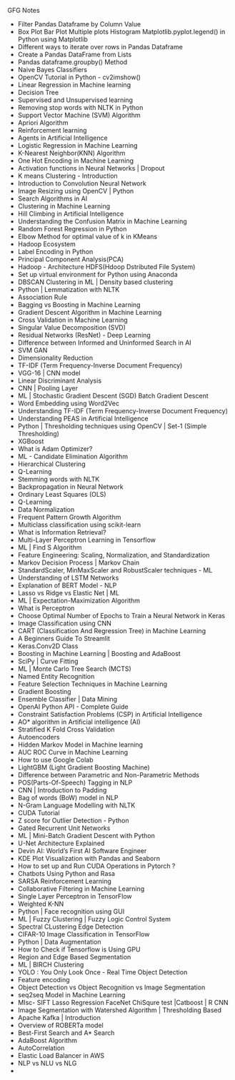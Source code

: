 GFG Notes
- Filter Pandas Dataframe by Column Value
- Box Plot Bar Plot Multiple plots Histogram Matplotlib.pyplot.legend() in Python using Matplotlib
- Different ways to iterate over rows in Pandas Dataframe
- Create a Pandas DataFrame from Lists
- Pandas dataframe.groupby() Method
- Naive Bayes Classifiers
- OpenCV Tutorial in Python - cv2imshow()
- Linear Regression in Machine learning
- Decision Tree
- Supervised and Unsupervised learning
- Removing stop words with NLTK in Python
- Support Vector Machine (SVM) Algorithm
- Apriori Algorithm
- Reinforcement learning
- Agents in Artificial Intelligence
- Logistic Regression in Machine Learning
- K-Nearest Neighbor(KNN) Algorithm
- One Hot Encoding in Machine Learning
- Activation functions in Neural Networks | Dropout
- K means Clustering - Introduction
- Introduction to Convolution Neural Network
- Image Resizing using OpenCV | Python
- Search Algorithms in AI
- Clustering in Machine Learning
- Hill Climbing in Artificial Intelligence
- Understanding the Confusion Matrix in Machine Learning
- Random Forest Regression in Python
- Elbow Method for optimal value of k in KMeans
- Hadoop Ecosystem
- Label Encoding in Python
- Principal Component Analysis(PCA)
- Hadoop - Architecture HDFS(Hdoop Dstributed File System)
- Set up virtual environment for Python using Anaconda
- DBSCAN Clustering in ML | Density based clustering
- Python | Lemmatization with NLTK
- Association Rule
- Bagging vs Boosting in Machine Learning
- Gradient Descent Algorithm in Machine Learning
- Cross Validation in Machine Learning
- Singular Value Decomposition (SVD)
- Residual Networks (ResNet) - Deep Learning
- Difference between Informed and Uninformed Search in AI
- SVM GAN
- Dimensionality Reduction
- TF-IDF (Term Frequency-Inverse Document Frequency)
- VGG-16 | CNN model
- Linear Discriminant Analysis
- CNN | Pooling Layer
- ML | Stochastic Gradient Descent (SGD) Batch Gradient Descent
- Word Embedding using Word2Vec
- Understanding TF-IDF (Term Frequency-Inverse Document Frequency)
- Understanding PEAS in Artificial Intelligence
- Python | Thresholding techniques using OpenCV | Set-1 (Simple Thresholding)
- XGBoost
- What is Adam Optimizer?
- ML - Candidate Elimination Algorithm
- Hierarchical Clustering 
-  Q-Learning
-  Stemming words with NLTK
- Backpropagation in Neural Network
- Ordinary Least Squares (OLS)
- Q-Learning
- Data Normalization
- Frequent Pattern Growth Algorithm
- Multiclass classification using scikit-learn
- What is Information Retrieval?
- Multi-Layer Perceptron Learning in Tensorflow
- ML | Find S Algorithm
- Feature Engineering: Scaling, Normalization, and Standardization
- Markov Decision Process | Markov Chain
- StandardScaler, MinMaxScaler and RobustScaler techniques - ML
- Understanding of LSTM Networks
- Explanation of BERT Model - NLP
- Lasso vs Ridge vs Elastic Net | ML
- ML | Expectation-Maximization Algorithm
- What is Perceptron
- Choose Optimal Number of Epochs to Train a Neural Network in Keras
- Image Classification using CNN
- CART (Classification And Regression Tree) in Machine Learning
- A Beginners Guide To Streamlit
- Keras.Conv2D Class
- Boosting in Machine Learning | Boosting and AdaBoost
- SciPy | Curve Fitting
- ML | Monte Carlo Tree Search (MCTS)
- Named Entity Recognition
- Feature Selection Techniques in Machine Learning
-  Gradient Boosting
-  Ensemble Classifier | Data Mining
-  OpenAI Python API - Complete Guide
-  Constraint Satisfaction Problems (CSP) in Artificial Intelligence
-  AO* algorithm in Artificial intelligence (AI)
-  Stratified K Fold Cross Validation
-  Autoencoders
-  Hidden Markov Model in Machine learning
-  AUC ROC Curve in Machine Learning
-  How to use Google Colab
-  LightGBM (Light Gradient Boosting Machine)
-  Difference between Parametric and Non-Parametric Methods
-  POS(Parts-Of-Speech) Tagging in NLP
-  CNN | Introduction to Padding
-  Bag of words (BoW) model in NLP
-  N-Gram Language Modelling with NLTK
-  CUDA Tutorial
-  Z score for Outlier Detection - Python
-  Gated Recurrent Unit Networks
-  ML | Mini-Batch Gradient Descent with Python
-  U-Net Architecture Explained
-  Devin AI: World’s First AI Software Engineer
-  KDE Plot Visualization with Pandas and Seaborn
-  How to set up and Run CUDA Operations in Pytorch ?
-  Chatbots Using Python and Rasa
-  SARSA Reinforcement Learning
-  Collaborative Filtering in Machine Learning
-  Single Layer Perceptron in TensorFlow
-  Weighted K-NN
-  Python | Face recognition using GUI
-  ML | Fuzzy Clustering | Fuzzy Logic Control System
-  Spectral CLustering Edge Detection
- CIFAR-10 Image Classification in TensorFlow
- Python | Data Augmentation
- How to Check if Tensorflow is Using GPU
- Region and Edge Based Segmentation
- ML | BIRCH Clustering
- YOLO : You Only Look Once - Real Time Object Detection
- Feature encoding
- Object Detection vs Object Recognition vs Image Segmentation
- seq2seq Model in Machine Learning
- MIsc- SIFT Lasso Regression FaceNet ChiSqure test |Catboost | R CNN
- Image Segmentation with Watershed Algorithm | Thresholding Based
- Apache Kafka | Introduction
- Overview of ROBERTa model
-  Best-First Search and A* Search
-  AdaBoost Algorithm
-  AutoCorrelation
-  Elastic Load Balancer in AWS
-  NLP vs NLU vs NLG
-  
